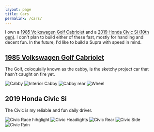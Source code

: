 ```yaml
---
layout: page
title: Cars
permalink: /cars/
---
```


I own a [1985 Volkswagen Golf Cabriolet](https://www.sudoyashi.com/cars/#1985-volkswagen-golf-cabriolet) and a [2019 Honda Civic Si (10th gen)](https://www.sudoyashi.com/cars/#2019-honda-civic-si). I don't plan to build either of these fast, mostly for handling and decent fun. In the future, I'd like to build a Supra with speed in mind.

## [1985 Volkswagen Golf Cabriolet](https://www.sudoyashi.com/dacabby)

The Golf, coloquially known as the cabby, is the sketchy project car that hasn't caught on fire yet.
 
![Cabby](https://www.sudoyashi.com/assets/img/driveway1.jpg)
![Interior Cabby](https://www.sudoyashi.com/assets/img/cabbyinterior-1.jpg)
![Cabby rear](https://www.sudoyashi.com/assets/img/cabby-rear-1.jpg)
![Wheel](https://www.sudoyashi.com//assets/img/cabby-gallery-7.jpg)

## 2019 Honda Civic Si

The Civic is my reliable and fun daily driver.

![Civic Race hihglight](https://www.sudoyashi.com/assets/img/scca/race5/2023race5-civic.JPG)
![Civic Headlights](https://www.sudoyashi.com/assets/img/scca/race2/2023civicrace2-1.jpg)
![Civic Rear](https://www.sudoyashi.com/assets/img/pages/cars/civic-rear.jpg)
![Civic Side](https://www.sudoyashi.com/assets/img/pages/cars/civic-side.jpg)
![Civic Rain](https://www.sudoyashi.com/assets/img/scca/race5/2023race5-civic1.jpg)
